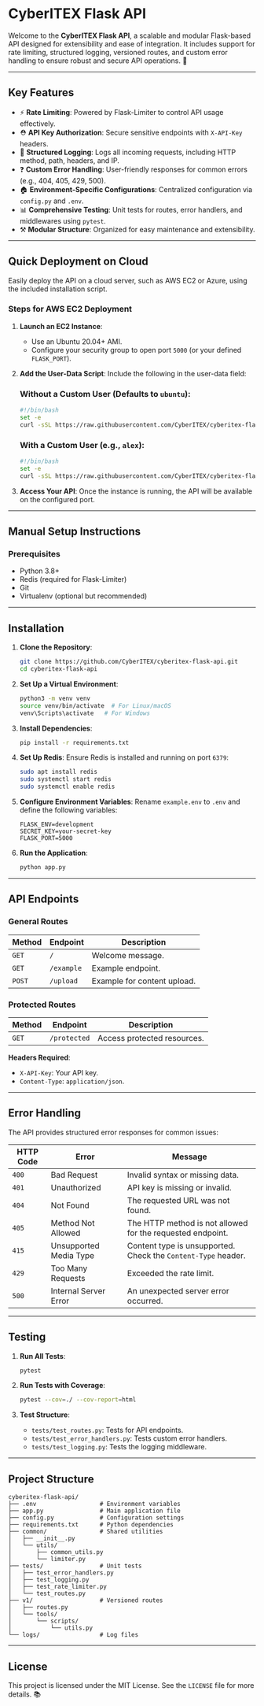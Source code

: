# CyberITEX Flask API

Welcome to the **CyberITEX Flask API**, a scalable and modular Flask-based API designed for extensibility and ease of integration. It includes support for rate limiting, structured logging, versioned routes, and custom error handling to ensure robust and secure API operations. 🚀

---

## **Key Features**
- ⚡ **Rate Limiting**: Powered by Flask-Limiter to control API usage effectively.
- ⛑ **API Key Authorization**: Secure sensitive endpoints with `X-API-Key` headers.
- 🔐 **Structured Logging**: Logs all incoming requests, including HTTP method, path, headers, and IP.
- ❓ **Custom Error Handling**: User-friendly responses for common errors (e.g., 404, 405, 429, 500).
- 🏠 **Environment-Specific Configurations**: Centralized configuration via `config.py` and `.env`.
- 📊 **Comprehensive Testing**: Unit tests for routes, error handlers, and middlewares using `pytest`.
- ⚒️ **Modular Structure**: Organized for easy maintenance and extensibility.

---

## **Quick Deployment on Cloud**
Easily deploy the API on a cloud server, such as AWS EC2 or Azure, using the included installation script.

### **Steps for AWS EC2 Deployment**

1. **Launch an EC2 Instance**:
   - Use an Ubuntu 20.04+ AMI.
   - Configure your security group to open port `5000` (or your defined `FLASK_PORT`).

2. **Add the User-Data Script**:
   Include the following in the user-data field:
   ### **Without a Custom User** (Defaults to `ubuntu`):
   ```bash
   #!/bin/bash
   set -e
   curl -sSL https://raw.githubusercontent.com/CyberITEX/cyberitex-flask-api/main/user-data/install.sh | bash
   ```

   ### **With a Custom User** (e.g., `alex`):
   ```bash
   #!/bin/bash
   set -e
   curl -sSL https://raw.githubusercontent.com/CyberITEX/cyberitex-flask-api/main/user-data/install.sh | bash -s -- alex
   ```

3. **Access Your API**:
   Once the instance is running, the API will be available on the configured port.

---

## **Manual Setup Instructions**

### **Prerequisites**
- Python 3.8+
- Redis (required for Flask-Limiter)
- Git
- Virtualenv (optional but recommended)

---

## **Installation**

1. **Clone the Repository**:
   ```bash
   git clone https://github.com/CyberITEX/cyberitex-flask-api.git
   cd cyberitex-flask-api
   ```

2. **Set Up a Virtual Environment**:
   ```bash
   python3 -m venv venv
   source venv/bin/activate  # For Linux/macOS
   venv\Scripts\activate   # For Windows
   ```

3. **Install Dependencies**:
   ```bash
   pip install -r requirements.txt
   ```

4. **Set Up Redis**:
   Ensure Redis is installed and running on port `6379`:
   ```bash
   sudo apt install redis
   sudo systemctl start redis
   sudo systemctl enable redis
   ```

5. **Configure Environment Variables**:
   Rename `example.env` to `.env` and define the following variables:
   ```plaintext
   FLASK_ENV=development
   SECRET_KEY=your-secret-key
   FLASK_PORT=5000
   ```

6. **Run the Application**:
   ```bash
   python app.py
   ```

---

## **API Endpoints**

### **General Routes**

| **Method** | **Endpoint**      | **Description**              |
|------------|-------------------|------------------------------|
| `GET`      | `/`               | Welcome message.             |
| `GET`      | `/example`        | Example endpoint.            |
| `POST`     | `/upload`         | Example for content upload.  |

### **Protected Routes**

| **Method** | **Endpoint**      | **Description**              |
|------------|-------------------|------------------------------|
| `GET`      | `/protected`      | Access protected resources.  |

**Headers Required**:
- `X-API-Key`: Your API key.
- `Content-Type`: `application/json`.

---

## **Error Handling**
The API provides structured error responses for common issues:

| **HTTP Code** | **Error**                     | **Message**                                                                 |
|---------------|-------------------------------|-----------------------------------------------------------------------------|
| `400`         | Bad Request                  | Invalid syntax or missing data.                                            |
| `401`         | Unauthorized                 | API key is missing or invalid.                                             |
| `404`         | Not Found                    | The requested URL was not found.                                           |
| `405`         | Method Not Allowed           | The HTTP method is not allowed for the requested endpoint.                 |
| `415`         | Unsupported Media Type       | Content type is unsupported. Check the `Content-Type` header.              |
| `429`         | Too Many Requests            | Exceeded the rate limit.                                                   |
| `500`         | Internal Server Error        | An unexpected server error occurred.                                       |

---

## **Testing**

1. **Run All Tests**:
   ```bash
   pytest
   ```

2. **Run Tests with Coverage**:
   ```bash
   pytest --cov=./ --cov-report=html
   ```

3. **Test Structure**:
   - `tests/test_routes.py`: Tests for API endpoints.
   - `tests/test_error_handlers.py`: Tests custom error handlers.
   - `tests/test_logging.py`: Tests the logging middleware.

---

## **Project Structure**

```plaintext
cyberitex-flask-api/
├── .env                  # Environment variables
├── app.py                # Main application file
├── config.py             # Configuration settings
├── requirements.txt      # Python dependencies
├── common/               # Shared utilities
│   ├── __init__.py
│   └── utils/
│       ├── common_utils.py
│       └── limiter.py
├── tests/                # Unit tests
│   ├── test_error_handlers.py
│   ├── test_logging.py
│   ├── test_rate_limiter.py
│   └── test_routes.py
├── v1/                   # Versioned routes
│   ├── routes.py
│   └── tools/
│       └── scripts/
│           └── utils.py
└── logs/                 # Log files
```

---

## **License**
This project is licensed under the MIT License. See the `LICENSE` file for more details. 📚

